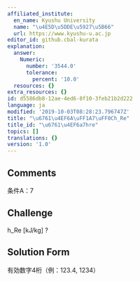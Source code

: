 ```yaml
---
affiliated_institute:
  en_name: Kyushu University
  name: "\u4E5D\u5DDE\u5927\u5B66"
  url: https://www.kyushu-u.ac.jp
editor_id: github.cbal-kurata
explanation:
  answer:
    Numeric:
      number: '3544.0'
      tolerance:
        percent: '10.0'
  resources: {}
extra_resources: {}
id: d5586db8-12ae-4ed6-8f10-3feb21b2d222
language: ja
modified: '2019-10-03T08:28:23.796747Z'
title: "\u6761\u4EF6A\uFF1A7\uFF0Ch_Re"
title_id: "\u6761\u4EF6a7hre"
topics: []
translations: {}
version: '1.0'
---
```


## Comments
条件A：7

## Challenge
h_Re [kJ/kg] ?

## Solution Form
有効数字4桁（例：123.4,  1234）




